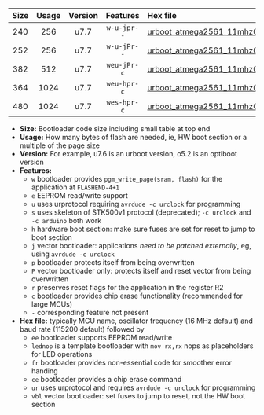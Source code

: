 |Size|Usage|Version|Features|Hex file|
|:-:|:-:|:-:|:-:|:--|
|240|256|u7.7|`w-u-jpr--`|[urboot_atmega2561_11mhz0592_57600bps_lednop_ur_vbl.hex](https://raw.githubusercontent.com/stefanrueger/urboot.hex/main/mcus/atmega2561/fcpu_11mhz0592/57600_bps/urboot_atmega2561_11mhz0592_57600bps_lednop_ur_vbl.hex)|
|252|256|u7.7|`w-u-jPr--`|[urboot_atmega2561_11mhz0592_57600bps_ur_vbl.hex](https://raw.githubusercontent.com/stefanrueger/urboot.hex/main/mcus/atmega2561/fcpu_11mhz0592/57600_bps/urboot_atmega2561_11mhz0592_57600bps_ur_vbl.hex)|
|382|512|u7.7|`weu-jPr-c`|[urboot_atmega2561_11mhz0592_57600bps_ee_lednop_fr_ce_ur_vbl.hex](https://raw.githubusercontent.com/stefanrueger/urboot.hex/main/mcus/atmega2561/fcpu_11mhz0592/57600_bps/urboot_atmega2561_11mhz0592_57600bps_ee_lednop_fr_ce_ur_vbl.hex)|
|364|1024|u7.7|`weu-hpr-c`|[urboot_atmega2561_11mhz0592_57600bps_ee_lednop_fr_ce_ur.hex](https://raw.githubusercontent.com/stefanrueger/urboot.hex/main/mcus/atmega2561/fcpu_11mhz0592/57600_bps/urboot_atmega2561_11mhz0592_57600bps_ee_lednop_fr_ce_ur.hex)|
|480|1024|u7.7|`wes-hpr-c`|[urboot_atmega2561_11mhz0592_57600bps_ee_lednop_fr_ce.hex](https://raw.githubusercontent.com/stefanrueger/urboot.hex/main/mcus/atmega2561/fcpu_11mhz0592/57600_bps/urboot_atmega2561_11mhz0592_57600bps_ee_lednop_fr_ce.hex)|

- **Size:** Bootloader code size including small table at top end
- **Usage:** How many bytes of flash are needed, ie, HW boot section or a multiple of the page size
- **Version:** For example, u7.6 is an urboot version, o5.2 is an optiboot version
- **Features:**
  + `w` bootloader provides `pgm_write_page(sram, flash)` for the application at `FLASHEND-4+1`
  + `e` EEPROM read/write support
  + `u` uses urprotocol requiring `avrdude -c urclock` for programming
  + `s` uses skeleton of STK500v1 protocol (deprecated); `-c urclock` and `-c arduino` both work
  + `h` hardware boot section: make sure fuses are set for reset to jump to boot section
  + `j` vector bootloader: applications *need to be patched externally*, eg, using `avrdude -c urclock`
  + `p` bootloader protects itself from being overwritten
  + `P` vector bootloader only: protects itself and reset vector from being overwritten
  + `r` preserves reset flags for the application in the register R2
  + `c` bootloader provides chip erase functionality (recommended for large MCUs)
  + `-` corresponding feature not present
- **Hex file:** typically MCU name, oscillator frequency (16 MHz default) and baud rate (115200 default) followed by
  + `ee` bootloader supports EEPROM read/write
  + `lednop` is a template bootloader with `mov rx,rx` nops as placeholders for LED operations
  + `fr` bootloader provides non-essential code for smoother error handing
  + `ce` bootloader provides a chip erase command
  + `ur` uses urprotocol and requires `avrdude -c urclock` for programming
  + `vbl` vector bootloader: set fuses to jump to reset, not the HW boot section
